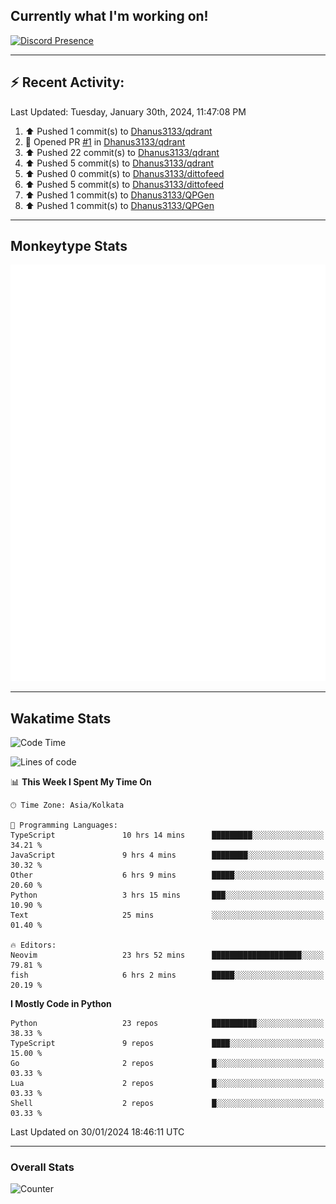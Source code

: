 ## Currently what I'm working on!
[![Discord Presence](https://lanyard.cnrad.dev/api/534981034400284712)](https://discord.com/users/534981034400284712)

---

## :zap: Recent Activity:
<!--RECENT_ACTIVITY:last_update-->
Last Updated: Tuesday, January 30th, 2024, 11:47:08 PM
<!--RECENT_ACTIVITY:last_update_end-->
<!--RECENT_ACTIVITY:start-->
1. ⬆️ Pushed 1 commit(s) to [Dhanus3133/qdrant](https://github.com/Dhanus3133/qdrant)<br>
2. 💪 Opened PR [#1](https://github.com/Dhanus3133/qdrant/pull/1) in [Dhanus3133/qdrant](https://github.com/Dhanus3133/qdrant)<br>
3. ⬆️ Pushed 22 commit(s) to [Dhanus3133/qdrant](https://github.com/Dhanus3133/qdrant)<br>
4. ⬆️ Pushed 5 commit(s) to [Dhanus3133/qdrant](https://github.com/Dhanus3133/qdrant)<br>
5. ⬆️ Pushed 0 commit(s) to [Dhanus3133/dittofeed](https://github.com/Dhanus3133/dittofeed)<br>
6. ⬆️ Pushed 5 commit(s) to [Dhanus3133/dittofeed](https://github.com/Dhanus3133/dittofeed)<br>
7. ⬆️ Pushed 1 commit(s) to [Dhanus3133/QPGen](https://github.com/Dhanus3133/QPGen)<br>
8. ⬆️ Pushed 1 commit(s) to [Dhanus3133/QPGen](https://github.com/Dhanus3133/QPGen)<br>
<!--RECENT_ACTIVITY:end-->

---

## Monkeytype Stats
<a href="https://monkeytype.com/profile/dhanus">
  <img src="https://raw.githubusercontent.com/Dhanus3133/Dhanus3133/monkeytype/monkeytype-pb.svg" alt="Monkeytype Profile" />
</a>

---

## Wakatime Stats
<!--START_SECTION:waka-->
![Code Time](http://img.shields.io/badge/Code%20Time-1%2C637%20hrs%2034%20mins-blue)

![Lines of code](https://img.shields.io/badge/From%20Hello%20World%20I%27ve%20Written-4.8%20million%20lines%20of%20code-blue)

📊 **This Week I Spent My Time On** 

```text
🕑︎ Time Zone: Asia/Kolkata

💬 Programming Languages: 
TypeScript               10 hrs 14 mins      █████████░░░░░░░░░░░░░░░░   34.21 % 
JavaScript               9 hrs 4 mins        ████████░░░░░░░░░░░░░░░░░   30.32 % 
Other                    6 hrs 9 mins        █████░░░░░░░░░░░░░░░░░░░░   20.60 % 
Python                   3 hrs 15 mins       ███░░░░░░░░░░░░░░░░░░░░░░   10.90 % 
Text                     25 mins             ░░░░░░░░░░░░░░░░░░░░░░░░░   01.40 % 

🔥 Editors: 
Neovim                   23 hrs 52 mins      ████████████████████░░░░░   79.81 % 
fish                     6 hrs 2 mins        █████░░░░░░░░░░░░░░░░░░░░   20.19 % 
```

**I Mostly Code in Python** 

```text
Python                   23 repos            ██████████░░░░░░░░░░░░░░░   38.33 % 
TypeScript               9 repos             ████░░░░░░░░░░░░░░░░░░░░░   15.00 % 
Go                       2 repos             █░░░░░░░░░░░░░░░░░░░░░░░░   03.33 % 
Lua                      2 repos             █░░░░░░░░░░░░░░░░░░░░░░░░   03.33 % 
Shell                    2 repos             █░░░░░░░░░░░░░░░░░░░░░░░░   03.33 % 
```




 Last Updated on 30/01/2024 18:46:11 UTC
<!--END_SECTION:waka-->
---

### Overall Stats

<img src="https://moe-counter.glitch.me/get/@Dhanus3133?theme=asoul" alt="Counter" />
